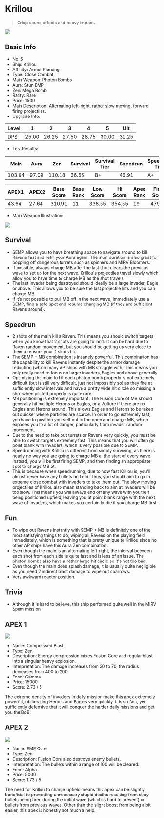 # Krillou

> Crisp sound effects and heavy impact.

<img src="/ships/ship_5.png" style={{zoom:1}}/>

## Basic Info

- No: 5
- Ship: Krillou
- Affinity: Armor Piercing
- Type: Close Combat
- Main Weapon: Photon Bombs
- Aura: Stun EMP
- Zen: Mega Bomb
- Rarity: Rare
- Price: 1500
- Main Description: Alternating left-right, rather slow moving, forward firing projectiles.
- Upgrade Info: 

| Level | 1 | 2 | 3 | 4 | 5 | Ult |
|--|--|--|--|--|--|--|
| DPS | 25.00 | 26.25 | 27.50 | 28.75 | 30.00 | 31.25 |

- Test Results: 

| Main | Aura | Zen | Survival | Survival Tier | Speedrun | Speedrun Tier | Fun | Fun Tier |
|--|--|--|--|--|--|--|--|--|
| 103.64 | 97.09 | 110.18 | 36.55 | B+ | 46.91 | A+ | 41.45 | A |

| APEX1 | APEX2 | Base Score | Base Rank | Low Score | Hi Score | Apex Rank | Final Score | FinalRank |
|--|--|--|--|--|--|--|--|--|
| 43.64 | 27.64 | 310.91 | 11 | 338.55 | 354.55 | 19 | 479.45 | 18 |

- Main Weapon Illustration:

<img src="/illustration/main_5.gif" style={{zoom:1}}/>

## Survival

- SEMP allows you to have breathing space to navigate around to kill Ravens fast and refill your Aura again. The stun duration is also great for popping off dangerous turrets such as spinners and MIRV Bloomers.
- If possible, always charge MB after the last shot clears the previous wave to set up for the next wave. Krillou's projectiles travel slowly which allow you to have time to charge MB as the shot travels.
- The last invader being destroyed should ideally be a large invader, Eagle or above. This allows you to be sure the last projectile hits and you can charge MB.
- If it's not possible to pull MB off in the next wave, immediately use a SEMP, find a safe spot and resume charging MB (if they are sufficient Ravens around).

## Speedrun

- 2 shots of the main kill a Raven. This means you should switch targets when you know that 2 shots are going to land. It can be hard due to Raven random movement, but you should be getting up very close to them to ensure your 2 shots hit.
- The SEMP + MB combination is insanely powerful. This combination has the capability to kill Ravens instantly despite the armor damage reduction (which many AP ships with MB struggle with) This means you only really need to focus on larger invaders, Eagles and above generally.
- Optimizing the main to hit each photon bomb properly is not extremely difficult (but is still very difficult, just not impossibly so) as they fire at sufficiently slow intervals and have a pretty wide hit circle so missing a shot when piloted properly is quite rare.
- MB positioning is extremely important: The Fusion Core of MB should generally hit multiple Herons or Eagles, or a Vulture if there are no Eagles and Herons around. This allows Eagles and Herons to be taken out quicker where particles are scarce. In order to go extremely fast, you have to position yourself out in the open and charge MB, which exposes you to a lot of danger, particularly from invader random movement.
- Due to the need to take out turrets or Ravens very quickly, you must be able to switch targets extremely fast. This means that you will often go point blank with invaders, which is very possible due to SEMP.
- Speedrunning with Krillou is different from simply surviving, as there is nearly no way you are going to charge MB at the start of every wave. Instead, you will be first firing SEMP, and then finding an appropriate spot to charge MB at.
- This is because when speedrunning, due to how fast Krillou is, you'll almost never have any bullets on field. Thus, you should aim to go in extreme close combat with invaders to take them out. The slow moving projectiles of Krillou also mean standing back to aim at invaders will be too slow. This means you will always end off any wave with yourself being positioned upfield, leaving you at point blank range with the next wave of invaders, which makes you certain to die if you charge MB first.

## Fun

- To wipe out Ravens instantly with SEMP + MB is definitely one of the most satisfying things to do, wiping all Ravens on the playing field immediately, which is something that is pretty unique to Krillou since no other AP ships have this Aura Zen combination.
- Even though the main is an alternating left-right, the interval between each shot from each side is quite fast and is less of an issue. The photon bombs also have a rather large hit circle so it's not too bad.
- Even though the main does splash damage, it is usually quite negligible as you need 2 indirect blast damage to wipe out sparrows.
- Very awkward reactor position.

## Trivia

- Although it is hard to believe, this ship performed quite well in the MIRV Spam mission.

## APEX 1

<img src="/ships/ship_5_apex_1.png" style={{zoom:1}}/>

- Name: Compressed Blast
- Type: Zen
- Description: Energy compression mixes Fusion Core and regular blast into a singular heavy explosion.
- Interpretation: The damage increases from 30 to 70, the radius decreases from 400 to 200.
- Form: Gamma
- Price: 15000
- Score: 2.73 / 5

The extreme density of invaders in daily mission make this apex extremely powerful, obliterating Herons and Eagles very quickly. It is so fast, yet sufficiently defensive that it will conquer the harder daily missions and get you the BoB.

## APEX 2

<img src="/ships/ship_5_apex_2.png" style={{zoom:1}}/>

- Name: EMP Core
- Type: Zen
- Description: Fusion Core also destroys enemy bullets.
- Interpretation: The bullets within a range of 100 will be cleared.
- Form: Alpha
- Price: 5000
- Score: 1.73 / 5

The need for Krillou to charge upfield means this apex can be slightly beneficial to preventing unnecessary stupid deaths resulting from stray bullets being fired during the initial wave (which is hard to prevent) or bullets from previous waves. Other than the slight boost from being a bit easier, this apex is honestly not much a help.
